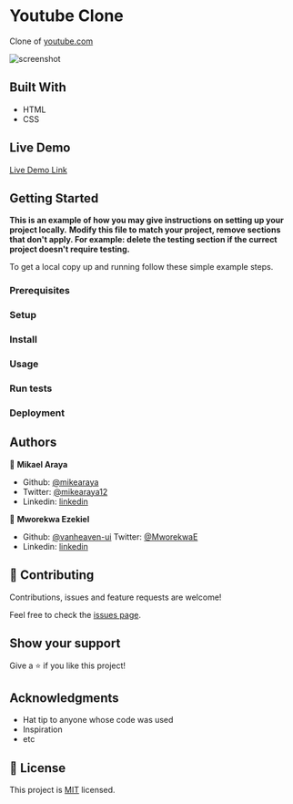 # Youtube Clone

Clone of [youtube.com](https://www.youtube.com)

![screenshot](./app_screenshot.png)


## Built With

- HTML
- CSS

## Live Demo

[Live Demo Link](https://mikearaya.github.io/youtube_clone)


## Getting Started

**This is an example of how you may give instructions on setting up your project locally.**
**Modify this file to match your project, remove sections that don't apply. For example: delete the testing section if the currect project doesn't require testing.**


To get a local copy up and running follow these simple example steps.

### Prerequisites

### Setup

### Install

### Usage

### Run tests

### Deployment



## Authors

👤 **Mikael Araya**

- Github: [@mikearaya](https://github.com/mikearaya)
- Twitter: [@mikearaya12](https://twitter.com/mikearaya12)
- Linkedin: [linkedin](https://linkedin.com/in/mikael-araya)

👤 **Mworekwa Ezekiel**

- Github: [@vanheaven-ui](https://github.com/vanheaven-ui)
Twitter: [@MworekwaE](https://twitter.com/MworekwaE)
- Linkedin: [linkedin](www.linkedin.com/in/vanheaven)

## 🤝 Contributing

Contributions, issues and feature requests are welcome!

Feel free to check the [issues page](issues/).

## Show your support

Give a ⭐️ if you like this project!

## Acknowledgments

- Hat tip to anyone whose code was used
- Inspiration
- etc

## 📝 License

This project is [MIT](lic.url) licensed.
